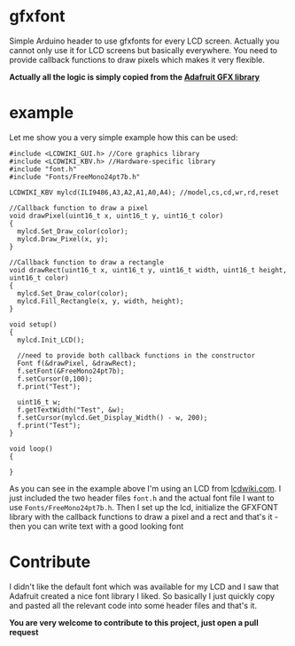 
# gfxfont
Simple Arduino header to use gfxfonts for every LCD screen.
Actually you cannot only use it for LCD screens but basically everywhere. You need to provide callback functions to draw pixels which makes it very flexible.

**Actually all the logic is simply copied from the [Adafruit GFX library](https://github.com/adafruit/Adafruit-GFX-Library)**
# example
Let me show you a very simple example how this can be used:

    #include <LCDWIKI_GUI.h> //Core graphics library
    #include <LCDWIKI_KBV.h> //Hardware-specific library
    #include "font.h"
    #include "Fonts/FreeMono24pt7b.h"
    
    LCDWIKI_KBV mylcd(ILI9486,A3,A2,A1,A0,A4); //model,cs,cd,wr,rd,reset
    
    //Callback function to draw a pixel
    void drawPixel(uint16_t x, uint16_t y, uint16_t color)
    {
      mylcd.Set_Draw_color(color);
      mylcd.Draw_Pixel(x, y);
    }
    
    //Callback function to draw a rectangle
    void drawRect(uint16_t x, uint16_t y, uint16_t width, uint16_t height, uint16_t color)
    {
      mylcd.Set_Draw_color(color);
      mylcd.Fill_Rectangle(x, y, width, height);
    }
    
    void setup() 
    {
      mylcd.Init_LCD();
      
      //need to provide both callback functions in the constructor
      Font f(&drawPixel, &drawRect);
      f.setFont(&FreeMono24pt7b);
      f.setCursor(0,100);
      f.print("Test");
    
      uint16_t w;
      f.getTextWidth("Test", &w);
      f.setCursor(mylcd.Get_Display_Width() - w, 200);
      f.print("Test");
    }
    
    void loop() 
    {
      
    }

As you can see in the example above I'm using an LCD from [lcdwiki.com](lcdwiki.com/3.5inch_Arduino_Display-UNO).
I just included the two header files `font.h` and the actual font file I want to use `Fonts/FreeMono24pt7b.h`. Then I set up the lcd, initialize the GFXFONT library with the callback functions to draw a pixel and a rect and that's it - then you can write text with a good looking font
# Contribute
I didn't like the default font which was available for my LCD and I saw that Adafruit created a nice font library I liked. So basically I just quickly copy and pasted all the relevant code into some header files and that's it.

**You are very welcome to contribute to this project, just open a pull request**

